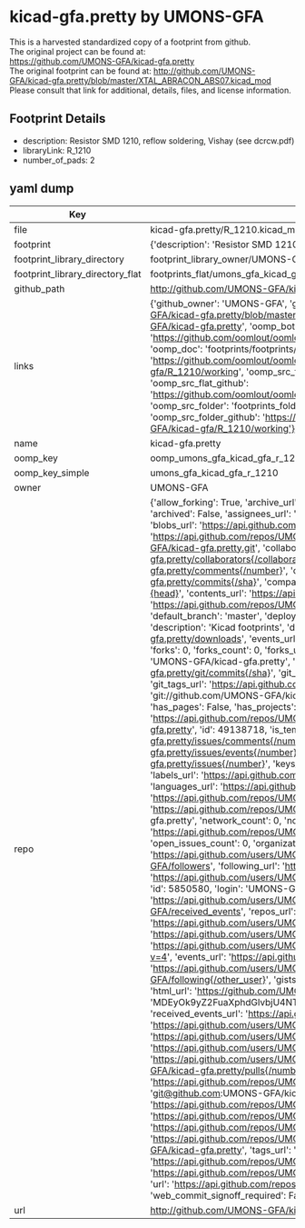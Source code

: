 # kicad-gfa.pretty by UMONS-GFA  
This is a harvested standardized copy of a footprint from github.  
The original project can be found at:  
https://github.com/UMONS-GFA/kicad-gfa.pretty  
The original footprint can be found at:
http://github.com/UMONS-GFA/kicad-gfa.pretty/blob/master/XTAL_ABRACON_ABS07.kicad_mod
Please consult that link for additional, details, files, and license information.  
## Footprint Details
* description: Resistor SMD 1210, reflow soldering, Vishay (see dcrcw.pdf)  
* libraryLink: R_1210  
* number_of_pads: 2  
## yaml dump  
| Key | Value |  
| --- | --- |  
| file | kicad-gfa.pretty/R_1210.kicad_mod |  
| footprint | {'description': 'Resistor SMD 1210, reflow soldering, Vishay (see dcrcw.pdf)', 'libraryLink': 'R_1210', 'number_of_pads': 2} |  
| footprint_library_directory | footprint_library_owner/UMONS-GFA_kicad-gfa.pretty |  
| footprint_library_directory_flat | footprints_flat/umons_gfa_kicad_gfa_r_1210/working |  
| github_path | http://github.com/UMONS-GFA/kicad-gfa.pretty/blob/master/R_1210.kicad_mod |  
| links | {'github_owner': 'UMONS-GFA', 'github_repo_name': 'kicad-gfa.pretty', 'github_src': 'http://github.com/UMONS-GFA/kicad-gfa.pretty/blob/master/XTAL_ABRACON_ABS07.kicad_mod', 'github_src_repo': 'https://github.com/UMONS-GFA/kicad-gfa.pretty', 'oomp_bot': 'footprints/umons_gfa_kicad_gfa_r_1210/working', 'oomp_bot_github': 'https://github.com/oomlout/oomlout_oomp_footprint_bot/tree/main/footprints/umons_gfa_kicad_gfa_r_1210/working', 'oomp_doc': 'footprints/footprints/UMONS-GFA/kicad-gfa/R_1210/working/', 'oomp_doc_github': 'https://github.com/oomlout/oomlout_oomp_footprint_doc/tree/main/footprints/footprints/UMONS-GFA/kicad-gfa/R_1210/working', 'oomp_src_flat': 'footprints_flat/footprints_flat/umons_gfa_kicad_gfa_r_1210/working', 'oomp_src_flat_github': 'https://github.com/oomlout/oomlout_oomp_footprint_src/tree/main/footprints_flat/umons_gfa_kicad_gfa_r_1210/working', 'oomp_src_folder': 'footprints_folder/footprints_folder/UMONS-GFA/kicad-gfa/R_1210/working', 'oomp_src_folder_github': 'https://github.com/oomlout/oomlout_oomp_footprint_src/tree/main/footprints_folder/UMONS-GFA/kicad-gfa/R_1210/working'} |  
| name | kicad-gfa.pretty |  
| oomp_key | oomp_umons_gfa_kicad_gfa_r_1210 |  
| oomp_key_simple | umons_gfa_kicad_gfa_r_1210 |  
| owner | UMONS-GFA |  
| repo | {'allow_forking': True, 'archive_url': 'https://api.github.com/repos/UMONS-GFA/kicad-gfa.pretty/{archive_format}{/ref}', 'archived': False, 'assignees_url': 'https://api.github.com/repos/UMONS-GFA/kicad-gfa.pretty/assignees{/user}', 'blobs_url': 'https://api.github.com/repos/UMONS-GFA/kicad-gfa.pretty/git/blobs{/sha}', 'branches_url': 'https://api.github.com/repos/UMONS-GFA/kicad-gfa.pretty/branches{/branch}', 'clone_url': 'https://github.com/UMONS-GFA/kicad-gfa.pretty.git', 'collaborators_url': 'https://api.github.com/repos/UMONS-GFA/kicad-gfa.pretty/collaborators{/collaborator}', 'comments_url': 'https://api.github.com/repos/UMONS-GFA/kicad-gfa.pretty/comments{/number}', 'commits_url': 'https://api.github.com/repos/UMONS-GFA/kicad-gfa.pretty/commits{/sha}', 'compare_url': 'https://api.github.com/repos/UMONS-GFA/kicad-gfa.pretty/compare/{base}...{head}', 'contents_url': 'https://api.github.com/repos/UMONS-GFA/kicad-gfa.pretty/contents/{+path}', 'contributors_url': 'https://api.github.com/repos/UMONS-GFA/kicad-gfa.pretty/contributors', 'created_at': '2016-01-06T14:04:48Z', 'default_branch': 'master', 'deployments_url': 'https://api.github.com/repos/UMONS-GFA/kicad-gfa.pretty/deployments', 'description': 'Kicad footprints', 'disabled': False, 'downloads_url': 'https://api.github.com/repos/UMONS-GFA/kicad-gfa.pretty/downloads', 'events_url': 'https://api.github.com/repos/UMONS-GFA/kicad-gfa.pretty/events', 'fork': False, 'forks': 0, 'forks_count': 0, 'forks_url': 'https://api.github.com/repos/UMONS-GFA/kicad-gfa.pretty/forks', 'full_name': 'UMONS-GFA/kicad-gfa.pretty', 'git_commits_url': 'https://api.github.com/repos/UMONS-GFA/kicad-gfa.pretty/git/commits{/sha}', 'git_refs_url': 'https://api.github.com/repos/UMONS-GFA/kicad-gfa.pretty/git/refs{/sha}', 'git_tags_url': 'https://api.github.com/repos/UMONS-GFA/kicad-gfa.pretty/git/tags{/sha}', 'git_url': 'git://github.com/UMONS-GFA/kicad-gfa.pretty.git', 'has_discussions': False, 'has_downloads': True, 'has_issues': True, 'has_pages': False, 'has_projects': True, 'has_wiki': True, 'homepage': None, 'hooks_url': 'https://api.github.com/repos/UMONS-GFA/kicad-gfa.pretty/hooks', 'html_url': 'https://github.com/UMONS-GFA/kicad-gfa.pretty', 'id': 49138718, 'is_template': False, 'issue_comment_url': 'https://api.github.com/repos/UMONS-GFA/kicad-gfa.pretty/issues/comments{/number}', 'issue_events_url': 'https://api.github.com/repos/UMONS-GFA/kicad-gfa.pretty/issues/events{/number}', 'issues_url': 'https://api.github.com/repos/UMONS-GFA/kicad-gfa.pretty/issues{/number}', 'keys_url': 'https://api.github.com/repos/UMONS-GFA/kicad-gfa.pretty/keys{/key_id}', 'labels_url': 'https://api.github.com/repos/UMONS-GFA/kicad-gfa.pretty/labels{/name}', 'language': None, 'languages_url': 'https://api.github.com/repos/UMONS-GFA/kicad-gfa.pretty/languages', 'license': None, 'merges_url': 'https://api.github.com/repos/UMONS-GFA/kicad-gfa.pretty/merges', 'milestones_url': 'https://api.github.com/repos/UMONS-GFA/kicad-gfa.pretty/milestones{/number}', 'mirror_url': None, 'name': 'kicad-gfa.pretty', 'network_count': 0, 'node_id': 'MDEwOlJlcG9zaXRvcnk0OTEzODcxOA==', 'notifications_url': 'https://api.github.com/repos/UMONS-GFA/kicad-gfa.pretty/notifications{?since,all,participating}', 'open_issues': 0, 'open_issues_count': 0, 'organization': {'avatar_url': 'https://avatars.githubusercontent.com/u/5850580?v=4', 'events_url': 'https://api.github.com/users/UMONS-GFA/events{/privacy}', 'followers_url': 'https://api.github.com/users/UMONS-GFA/followers', 'following_url': 'https://api.github.com/users/UMONS-GFA/following{/other_user}', 'gists_url': 'https://api.github.com/users/UMONS-GFA/gists{/gist_id}', 'gravatar_id': '', 'html_url': 'https://github.com/UMONS-GFA', 'id': 5850580, 'login': 'UMONS-GFA', 'node_id': 'MDEyOk9yZ2FuaXphdGlvbjU4NTA1ODA=', 'organizations_url': 'https://api.github.com/users/UMONS-GFA/orgs', 'received_events_url': 'https://api.github.com/users/UMONS-GFA/received_events', 'repos_url': 'https://api.github.com/users/UMONS-GFA/repos', 'site_admin': False, 'starred_url': 'https://api.github.com/users/UMONS-GFA/starred{/owner}{/repo}', 'subscriptions_url': 'https://api.github.com/users/UMONS-GFA/subscriptions', 'type': 'Organization', 'url': 'https://api.github.com/users/UMONS-GFA'}, 'owner': {'avatar_url': 'https://avatars.githubusercontent.com/u/5850580?v=4', 'events_url': 'https://api.github.com/users/UMONS-GFA/events{/privacy}', 'followers_url': 'https://api.github.com/users/UMONS-GFA/followers', 'following_url': 'https://api.github.com/users/UMONS-GFA/following{/other_user}', 'gists_url': 'https://api.github.com/users/UMONS-GFA/gists{/gist_id}', 'gravatar_id': '', 'html_url': 'https://github.com/UMONS-GFA', 'id': 5850580, 'login': 'UMONS-GFA', 'node_id': 'MDEyOk9yZ2FuaXphdGlvbjU4NTA1ODA=', 'organizations_url': 'https://api.github.com/users/UMONS-GFA/orgs', 'received_events_url': 'https://api.github.com/users/UMONS-GFA/received_events', 'repos_url': 'https://api.github.com/users/UMONS-GFA/repos', 'site_admin': False, 'starred_url': 'https://api.github.com/users/UMONS-GFA/starred{/owner}{/repo}', 'subscriptions_url': 'https://api.github.com/users/UMONS-GFA/subscriptions', 'type': 'Organization', 'url': 'https://api.github.com/users/UMONS-GFA'}, 'private': False, 'pulls_url': 'https://api.github.com/repos/UMONS-GFA/kicad-gfa.pretty/pulls{/number}', 'pushed_at': '2022-06-02T12:02:26Z', 'releases_url': 'https://api.github.com/repos/UMONS-GFA/kicad-gfa.pretty/releases{/id}', 'size': 16668, 'ssh_url': 'git@github.com:UMONS-GFA/kicad-gfa.pretty.git', 'stargazers_count': 0, 'stargazers_url': 'https://api.github.com/repos/UMONS-GFA/kicad-gfa.pretty/stargazers', 'statuses_url': 'https://api.github.com/repos/UMONS-GFA/kicad-gfa.pretty/statuses/{sha}', 'subscribers_count': 4, 'subscribers_url': 'https://api.github.com/repos/UMONS-GFA/kicad-gfa.pretty/subscribers', 'subscription_url': 'https://api.github.com/repos/UMONS-GFA/kicad-gfa.pretty/subscription', 'svn_url': 'https://github.com/UMONS-GFA/kicad-gfa.pretty', 'tags_url': 'https://api.github.com/repos/UMONS-GFA/kicad-gfa.pretty/tags', 'teams_url': 'https://api.github.com/repos/UMONS-GFA/kicad-gfa.pretty/teams', 'temp_clone_token': None, 'topics': [], 'trees_url': 'https://api.github.com/repos/UMONS-GFA/kicad-gfa.pretty/git/trees{/sha}', 'updated_at': '2022-06-02T08:27:09Z', 'url': 'https://api.github.com/repos/UMONS-GFA/kicad-gfa.pretty', 'visibility': 'public', 'watchers': 0, 'watchers_count': 0, 'web_commit_signoff_required': False} |  
| url | http://github.com/UMONS-GFA/kicad-gfa.pretty |  

